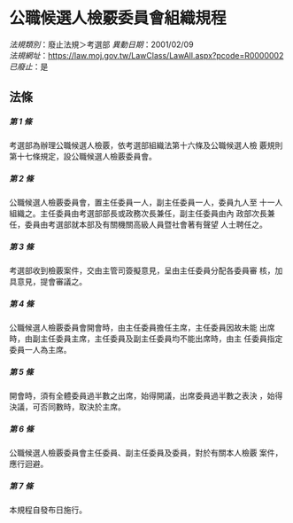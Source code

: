 # 公職候選人檢覈委員會組織規程

*法規類別*：廢止法規＞考選部
*異動日期*：2001/02/09  
*法規網址*：https://law.moj.gov.tw/LawClass/LawAll.aspx?pcode=R0000002
*已廢止*：是


## 法條
##### 第 1 條
考選部為辦理公職候選人檢覈，依考選部組織法第十六條及公職候選人檢
覈規則第十七條規定，設公職候選人檢覈委員會。

##### 第 2 條
公職候選人檢覈委員會，置主任委員一人，副主任委員一人，委員九人至
十一人組織之。主任委員由考選部部長或政務次長兼任，副主任委員由內
政部次長兼任，委員由考選部就本部及有關機關高級人員暨社會著有聲望
人士聘任之。

##### 第 3 條
考選部收到檢覈案件，交由主管司簽擬意見，呈由主任委員分配各委員審
核，加具意見，提會審議之。

##### 第 4 條
公職候選人檢覈委員會開會時，由主任委員擔任主席，主任委員因故未能
出席時，由副主任委員主席，主任委員及副主任委員均不能出席時，由主
任委員指定委員一人為主席。

##### 第 5 條
開會時，須有全體委員過半數之出席，始得開議，出席委員過半數之表決
，始得決議，可否同數時，取決於主席。

##### 第 6 條
公職候選人檢覈委員會主任委員、副主任委員及委員，對於有關本人檢覈
案件，應行迴避。

##### 第 7 條
本規程自發布日施行。


